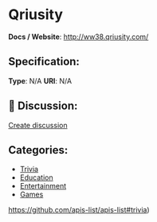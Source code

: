 # Qriusity




**Docs / Website**: http://ww38.qriusity.com/

## Specification:
**Type**:  N/A 
**URI**:  N/A 

## 💬 Discussion:
[Create discussion](https://github.com/apis-list/apis-list/discussions/new)

## Categories:
- [Trivia](https://github.com/apis-list/apis-list#trivia)
- [Education](https://github.com/apis-list/apis-list#education)
- [Entertainment](https://github.com/apis-list/apis-list#entertainment)
- [Games](https://github.com/apis-list/apis-list#games)



https://github.com/apis-list/apis-list#trivia)







